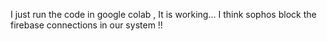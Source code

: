 I just run the code in google colab , It is working... I think sophos block the firebase connections in our system !!
